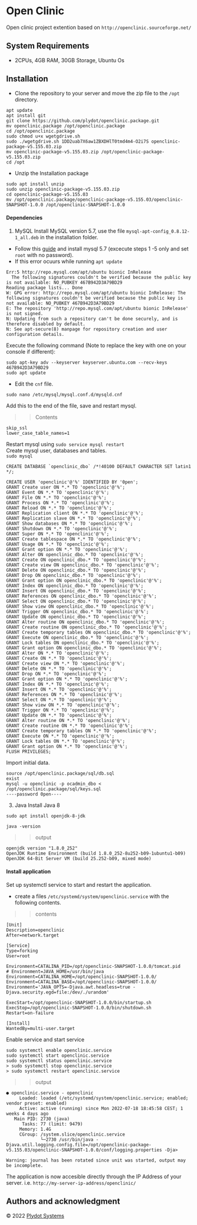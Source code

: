 # Open Clinic

Open clinic project extention based on `http://openclinic.sourceforge.net/`

## System Requirements

- 2CPUs, 4GB RAM, 30GB Storage, Ubuntu Os

## Installation
- Clone the repository to your server and move the zip file to the `/opt` directory.
```
apt update
apt install git
git clone https://github.com/plydot/openclinic.package.git
mv openclinic.package /opt/openclinic.package
cd /opt/openclinic.package
sudo chmod u+x wgetgdrive.sh
sudo ./wgetgdrive.sh 1DD2uab7X6aw1ZBXDHlT0tmd4m4-O2i7S openclinic-package-v5.155.03.zip
mv openclinic-package-v5.155.03.zip /opt/openclinic-package-v5.155.03.zip
cd /opt
```
- Unzip the Installation package
```
sudo apt install unzip
sudo unzip openclinic-package-v5.155.03.zip
cd openclinic-package-v5.155.03
mv /opt/openclinic.package/openclinic-package-v5.155.03/openclinic-SNAPSHOT-1.0.0 /opt/openclinic-SNAPSHOT-1.0.0
```
#### Dependencies
1. MySQL
Install MySQL version 5.7, use the file `mysql-apt-config_0.8.12-1_all.deb` in the installation folder.
- Follow this [guide](https://www.how2shout.com/linux/add-repository-to-install-mysql-5-7-on-ubuntu-20-04-lts-linux/) and install mysql 5.7 (excecute steps 1 -5 only and set `root` with no password).
- If this error ocuurs while running `apt update `
```
Err:5 http://repo.mysql.com/apt/ubuntu bionic InRelease
  The following signatures couldn't be verified because the public key is not available: NO_PUBKEY 467B942D3A79BD29
Reading package lists... Done
W: GPG error: http://repo.mysql.com/apt/ubuntu bionic InRelease: The following signatures couldn't be verified because the public key is not available: NO_PUBKEY 467B942D3A79BD29
E: The repository 'http://repo.mysql.com/apt/ubuntu bionic InRelease' is not signed.
N: Updating from such a repository can't be done securely, and is therefore disabled by default.
N: See apt-secure(8) manpage for repository creation and user configuration details.
```
Execute the following command (Note to replace the key with one on your console if different):
```
sudo apt-key adv --keyserver keyserver.ubuntu.com --recv-keys 467B942D3A79BD29
sudo apt update
```
- Edit the `cnf` file.
```
sudo nano /etc/mysql/mysql.conf.d/mysqld.cnf
```
Add this to the end of the file, save and restart mysql.
>> Contents
```
skip_ssl
lower_case_table_names=1
```
Restart mysql using `sudo service mysql restart`\
Create mysql user, databases and tables.\
`sudo mysql`
```
CREATE DATABASE `openclinic_dbo` /*!40100 DEFAULT CHARACTER SET latin1 */;

CREATE USER 'openclinic'@'%' IDENTIFIED BY '0pen';
GRANT Create user ON *.* TO 'openclinic'@'%';
GRANT Event ON *.* TO 'openclinic'@'%';
GRANT File ON *.* TO 'openclinic'@'%';
GRANT Process ON *.* TO 'openclinic'@'%';
GRANT Reload ON *.* TO 'openclinic'@'%';
GRANT Replication client ON *.* TO 'openclinic'@'%';
GRANT Replication slave ON *.* TO 'openclinic'@'%';
GRANT Show databases ON *.* TO 'openclinic'@'%';
GRANT Shutdown ON *.* TO 'openclinic'@'%';
GRANT Super ON *.* TO 'openclinic'@'%';
GRANT Create tablespace ON *.* TO 'openclinic'@'%';
GRANT Usage ON *.* TO 'openclinic'@'%';
GRANT Grant option ON *.* TO 'openclinic'@'%';
GRANT Alter ON openclinic_dbo.* TO 'openclinic'@'%';
GRANT Create ON openclinic_dbo.* TO 'openclinic'@'%';
GRANT Create view ON openclinic_dbo.* TO 'openclinic'@'%';
GRANT Delete ON openclinic_dbo.* TO 'openclinic'@'%';
GRANT Drop ON openclinic_dbo.* TO 'openclinic'@'%';
GRANT Grant option ON openclinic_dbo.* TO 'openclinic'@'%';
GRANT Index ON openclinic_dbo.* TO 'openclinic'@'%';
GRANT Insert ON openclinic_dbo.* TO 'openclinic'@'%';
GRANT References ON openclinic_dbo.* TO 'openclinic'@'%';
GRANT Select ON openclinic_dbo.* TO 'openclinic'@'%';
GRANT Show view ON openclinic_dbo.* TO 'openclinic'@'%';
GRANT Trigger ON openclinic_dbo.* TO 'openclinic'@'%';
GRANT Update ON openclinic_dbo.* TO 'openclinic'@'%';
GRANT Alter routine ON openclinic_dbo.* TO 'openclinic'@'%';
GRANT Create routine ON openclinic_dbo.* TO 'openclinic'@'%';
GRANT Create temporary tables ON openclinic_dbo.* TO 'openclinic'@'%';
GRANT Execute ON openclinic_dbo.* TO 'openclinic'@'%';
GRANT Lock tables ON openclinic_dbo.* TO 'openclinic'@'%';
GRANT Grant option ON openclinic_dbo.* TO 'openclinic'@'%';
GRANT Alter ON *.* TO 'openclinic'@'%';
GRANT Create ON *.* TO 'openclinic'@'%';
GRANT Create view ON *.* TO 'openclinic'@'%';
GRANT Delete ON *.* TO 'openclinic'@'%';
GRANT Drop ON *.* TO 'openclinic'@'%';
GRANT Grant option ON *.* TO 'openclinic'@'%';
GRANT Index ON *.* TO 'openclinic'@'%';
GRANT Insert ON *.* TO 'openclinic'@'%';
GRANT References ON *.* TO 'openclinic'@'%';
GRANT Select ON *.* TO 'openclinic'@'%';
GRANT Show view ON *.* TO 'openclinic'@'%';
GRANT Trigger ON *.* TO 'openclinic'@'%';
GRANT Update ON *.* TO 'openclinic'@'%';
GRANT Alter routine ON *.* TO 'openclinic'@'%';
GRANT Create routine ON *.* TO 'openclinic'@'%';
GRANT Create temporary tables ON *.* TO 'openclinic'@'%';
GRANT Execute ON *.* TO 'openclinic'@'%';
GRANT Lock tables ON *.* TO 'openclinic'@'%';
GRANT Grant option ON *.* TO 'openclinic'@'%';
FLUSH PRIVILEGES;
```
Import initial data.
```
source /opt/openclinic.package/sql/db.sql
exist
mysql -u openclinic -p ocadmin_dbo < /opt/openclinic.package/sql/keys.sql
----password 0pen----
```

3. Java 
Install Java 8
```
sudo apt install openjdk-8-jdk
```
`java -version`
>> output
```
openjdk version "1.8.0_252"
OpenJDK Runtime Environment (build 1.8.0_252-8u252-b09-1ubuntu1-b09)
OpenJDK 64-Bit Server VM (build 25.252-b09, mixed mode)

```

#### Install application
Set up systemctl service to start and restart the application.
- create a files `/etc/systemd/system/openclinic.service` with the following contents.
>> contents
```
[Unit]
Description=openclinic
After=network.target

[Service]
Type=forking
User=root

Environment=CATALINA_PID=/opt/openclinic-SNAPSHOT-1.0.0/tomcat.pid
# Environment=JAVA_HOME=/usr/bin/java
Environment=CATALINA_HOME=/opt/openclinic-SNAPSHOT-1.0.0/
Environment=CATALINA_BASE=/opt/openclinic-SNAPSHOT-1.0.0/
Environment='JAVA_OPTS=-Djava.awt.headless=true -Djava.security.egd=file:/dev/./urandom'

ExecStart=/opt/openclinic-SNAPSHOT-1.0.0/bin/startup.sh
ExecStop=/opt/openclinic-SNAPSHOT-1.0.0/bin/shutdown.sh
Restart=on-failure

[Install]
WantedBy=multi-user.target
```
Enable service and start service
```
sudo systemctl enable openclinic.service 
sudo systemctl start openclinic.service
sudo systemctl status openclinic.service
> sudo systemctl stop openclinic.service
> sudo systemctl restart openclinic.service
```
>> output
```
● openclinic.service - openclinic
     Loaded: loaded (/etc/systemd/system/openclinic.service; enabled; vendor preset: enabled)
     Active: active (running) since Mon 2022-07-18 18:45:58 CEST; 1 weeks 4 days ago
   Main PID: 2730 (java)
      Tasks: 77 (limit: 9479)
     Memory: 1.4G
     CGroup: /system.slice/openclinic.service
             └─2730 /usr/bin/java -Djava.util.logging.config.file=/opt/openclinic-package-v5.155.03/openclinic-SNAPSHOT-1.0.0/conf/logging.properties -Dja>

Warning: journal has been rotated since unit was started, output may be incomplete.
```
The application is now accesible directly through the IP Address of your server.
i.e. `http://my-server-ip-address/openclinic/`


## Authors and acknowledgment
&copy; 2022 [Plydot Systems](https://plydot.com)

